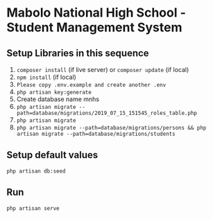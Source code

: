 # Mabolo National High School - Student Management System  

## Setup Libraries in this sequence  

1. `composer install` (if live server) or `composer update` (if local)    
2. `npm install` (if local)     
3.  `Please copy .env.example and create another .env`  
4. `php artisan key:generate`   
5. Create database name mnhs    
6. `php artisan migrate --path=database/migrations/2019_07_15_151545_roles_table.php`  
7. `php artisan migrate`  
8. `php artisan migrate --path=database/migrations/persons && php artisan migrate --path=database/migrations/students`   


## Setup default values  
`php artisan db:seed`       

## Run  
`php artisan serve`  
